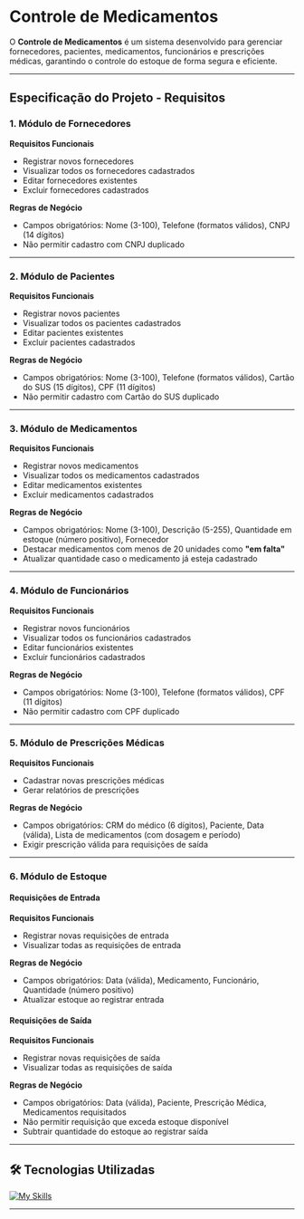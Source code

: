 #  Controle de Medicamentos

O **Controle de Medicamentos** é um sistema desenvolvido para gerenciar fornecedores, pacientes, medicamentos, funcionários e prescrições médicas, garantindo o controle do estoque de forma segura e eficiente.  

---

## Especificação do Projeto - Requisitos

### 1. Módulo de Fornecedores
**Requisitos Funcionais**
- Registrar novos fornecedores  
- Visualizar todos os fornecedores cadastrados  
- Editar fornecedores existentes  
- Excluir fornecedores cadastrados  

**Regras de Negócio**
- Campos obrigatórios: Nome (3-100), Telefone (formatos válidos), CNPJ (14 dígitos)  
- Não permitir cadastro com CNPJ duplicado  

---

### 2. Módulo de Pacientes
**Requisitos Funcionais**
- Registrar novos pacientes  
- Visualizar todos os pacientes cadastrados  
- Editar pacientes existentes  
- Excluir pacientes cadastrados  

**Regras de Negócio**
- Campos obrigatórios: Nome (3-100), Telefone (formatos válidos), Cartão do SUS (15 dígitos), CPF (11 dígitos)  
- Não permitir cadastro com Cartão do SUS duplicado  

---

### 3. Módulo de Medicamentos
**Requisitos Funcionais**
- Registrar novos medicamentos  
- Visualizar todos os medicamentos cadastrados  
- Editar medicamentos existentes  
- Excluir medicamentos cadastrados  

**Regras de Negócio**
- Campos obrigatórios: Nome (3-100), Descrição (5-255), Quantidade em estoque (número positivo), Fornecedor  
- Destacar medicamentos com menos de 20 unidades como **"em falta"**  
- Atualizar quantidade caso o medicamento já esteja cadastrado  

---

### 4. Módulo de Funcionários
**Requisitos Funcionais**
- Registrar novos funcionários  
- Visualizar todos os funcionários cadastrados  
- Editar funcionários existentes  
- Excluir funcionários cadastrados  

**Regras de Negócio**
- Campos obrigatórios: Nome (3-100), Telefone (formatos válidos), CPF (11 dígitos)  
- Não permitir cadastro com CPF duplicado  

---

### 5. Módulo de Prescrições Médicas
**Requisitos Funcionais**
- Cadastrar novas prescrições médicas  
- Gerar relatórios de prescrições  

**Regras de Negócio**
- Campos obrigatórios: CRM do médico (6 dígitos), Paciente, Data (válida), Lista de medicamentos (com dosagem e período)  
- Exigir prescrição válida para requisições de saída  

---

### 6. Módulo de Estoque
#### Requisições de Entrada
**Requisitos Funcionais**
- Registrar novas requisições de entrada  
- Visualizar todas as requisições de entrada  

**Regras de Negócio**
- Campos obrigatórios: Data (válida), Medicamento, Funcionário, Quantidade (número positivo)  
- Atualizar estoque ao registrar entrada  

#### Requisições de Saída
**Requisitos Funcionais**
- Registrar novas requisições de saída  
- Visualizar todas as requisições de saída  

**Regras de Negócio**
- Campos obrigatórios: Data (válida), Paciente, Prescrição Médica, Medicamentos requisitados  
- Não permitir requisição que exceda estoque disponível  
- Subtrair quantidade do estoque ao registrar saída  

---

## 🛠 Tecnologias Utilizadas
[![My Skills](https://skillicons.dev/icons?i=visualstudio,dotnet,cs,git,github,bootstrap,html,css,javascript)](https://skillicons.dev) 

---

